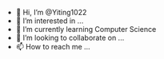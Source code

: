 - 👋 Hi, I’m @Yiting1022
- 👀 I’m interested in ...
- 🌱 I’m currently learning Computer Science
- 💞️ I’m looking to collaborate on ...
- 📫 How to reach me ...

<!---
Yiting1022/Yiting1022 is a ✨ special ✨ repository because its `README.md` (this file) appears on your GitHub profile.
You can click the Preview link to take a look at your changes.
--->
